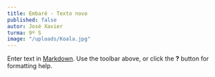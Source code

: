 ```yaml
---
title: Embaré - Texto novo
published: false
autor: José Xavier
turma: 9º S
image: "/uploads/Koala.jpg"
---
```


Enter text in [Markdown](http://daringfireball.net/projects/markdown/). Use the toolbar above, or click the **?** button for formatting help.
